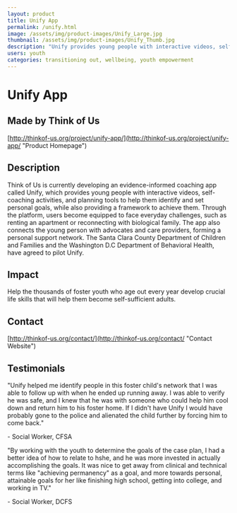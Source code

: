 ```yaml
---
layout: product
title: Unify App
permalink: /unify.html
image: /assets/img/product-images/Unify_Large.jpg
thumbnail: /assets/img/product-images/Unify_Thumb.jpg
description: "Unify provides young people with interactive videos, self-coaching activities, and planning tools to help them identify and set personal goals."
users: youth
categories: transitioning out, wellbeing, youth empowerment
---
```

# Unify App

## Made by Think of Us

[http://thinkof-us.org/project/unify-app/](http://thinkof-us.org/project/unify-app/ "Product Homepage")

## Description

Think of Us is currently developing an evidence-informed coaching app called Unify, which provides young people with interactive videos, self-coaching activities, and planning tools to help them identify and set personal goals, while also providing a framework to achieve them. Through the platform, users become equipped to face everyday challenges, such as renting an apartment or reconnecting with biological family. The app also connects the young person with advocates and care providers, forming a personal support network. The Santa Clara County Department of Children and Families and the Washington D.C Department of Behavioral Health, have agreed to pilot Unify.

## Impact

Help the thousands of foster youth who age out every year develop crucial life skills that will help them become self-sufficient adults.

## Contact
[http://thinkof-us.org/contact/](http://thinkof-us.org/contact/ "Contact Website")

## Testimonials

"Unify helped me identify people in this foster child's network that I was able to follow up with when he ended up running away. I was able to verify he was safe, and I knew that he was with someone who could help him cool down and return him to his foster home. If I didn't have Unify I would have probably gone to the police and alienated the child further by forcing him to come back."

\- Social Worker, CFSA

"By working with the youth to determine the goals of the case plan, I had a better idea of how to relate to hshe, and he was more invested in actually accomplishing the goals. It was nice to get away from clinical and technical terms like "achieving permanency" as a goal, and more towards personal, attainable goals for her like finishing high school, getting into college, and working in TV."

\- Social Worker, DCFS
